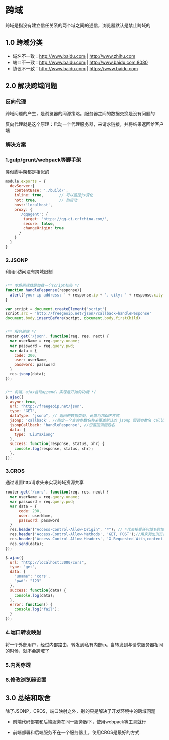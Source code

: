 # 跨域
跨域是指没有建立信任关系的两个域之间的通信，浏览器默认是禁止跨域的

## 1.0 跨域分类
- 域名不一致：http://www.baidu.com | http://www.zhihu.com
- 端口不一致：http://www.baidu.com | http://www.baidu.com:8080
- 协议不一致：http://www.baidu.com | https://www.baidu.com 

## 2.0 解决跨域问题

### 反向代理
跨域问题的产生，是浏览器的同源策略。服务器之间的数据交换是没有问题的

反向代理就是这个原理：启动一个代理服务器，来请求链接，并将结果返回给客户端

### 解决方案

### 1.gulp/grunt/webpack等脚手架
类似脚手架都是相似的
```js
module.exports = {
  devServer:{
    contentBase: './build/',
    inline: true,       // 可以监控js变化
    hot: true,          // 热启动
    host:'localhost',
    proxy: {
      '/qqagent': {
        target: 'https://qq-ci.crfchina.com/',
        secure: false,
        changeOrigin: true
      }
    }
  }
}
```



### 2.JSONP
利用js访问没有跨域限制
```js

/** 本质原理就是加载一个script标签 */
function handlePesponse(response){
  alert('your ip address: ' + response.ip + ', city: ' + response.city + ' , ' + response.region_name)
}

var script = document.createElement('script')
script.src = 'http://freegeoip.net/json/?callback=handlePesponse'
document.body.insertBefore(script, document.body.firstChild)


/** 服务器端 */
router.get('/json', function(req, res, next) {
  var userName = req.query.uname;
  var password = req.query.pwd;
  var data = {
    code: 200,
    user: userName,
    password: password
  }
  res.jsonp(data);
});


/** 前端，ajax自动append，实现最开始的功能 */
$.ajax({
  async: true,
  url: "http://freegeoip.net/json",
  type: "GET",
  dataType: "jsonp", // 返回的数据类型，设置为JSONP方式
  jsonp: 'callback', //指定一个查询参数名称来覆盖默认的 jsonp 回调参数名 callback
  jsonpCallback: 'handlePesponse', //设置回调函数名
  data: {
    type: 'LiuYaXiong'
  },
  success: function(response, status, xhr) {
    console.log(response, status, xhr);
  },
});
```



### 3.CROS
通过设置http请求头来实现跨域资源共享
```js
router.get('/cors', function(req, res, next) {
  var userName = req.query.uname;
  var password = req.query.pwd;
  var data = {
      code: 200,
      user: userName,
      password: password
  }
  res.header("Access-Control-Allow-Origin", "*"); // *代表接受任何域名跨域,可使用指定ip替换*
  res.header('Access-Control-Allow-Methods', 'GET, POST');//用来列出浏览器的cors请求还会用到那些http方法.
  res.header('Access-Control-Allow-Headers', 'X-Requested-With,content-type, Authorization');//用来指定浏览器cors请求发送的头信息字段,可不写
  res.send(data);
});

$.ajax({
  url: "http://localhost:3000/cors",
  type: "get",
  data: {
    "uname": 'cors',
    "pwd": "123"
  },
  success: function(data) {
    console.log(data);
  },
  error: function() {
    console.log('fail');
  }
});
```


### 4.端口转发映射
将一个外部用户，经过内部路由，转发到私有内部ip。当转发到与请求服务器相同的时候，就不会跨域了



### 5.内网穿透


### 6.修改浏览器设置




## 3.0 总结和取舍
除了JSONP，CROS，端口映射之外，别的只是解决了开发环境中的跨域问题

- 前端代码部署和后端服务在同一服务器下，使用webpack等工具就行

- 前端部署和后端服务不在一个服务器上，使用CROS是最好的方式
